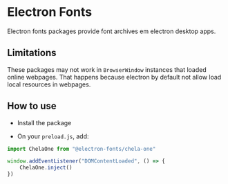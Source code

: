 # Electron Fonts

Electron fonts packages provide font archives em electron desktop apps.

## Limitations

These packages may not work in `BrowserWindow` instances that loaded online webpages. That happens because electron by default not allow load local resources in webpages.

## How to use

* Install the package

* On your `preload.js`, add:

```ts
import ChelaOne from "@electron-fonts/chela-one"

window.addEventListener("DOMContentLoaded", () => {
    ChelaOne.inject()
})
```